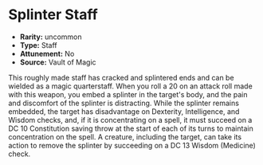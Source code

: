 
# Splinter Staff

* **Rarity:** uncommon
* **Type:** Staff
* **Attunement:** No
* **Source:** Vault of Magic


This roughly made staff has cracked and splintered ends and can be wielded as a magic quarterstaff. When you roll a 20 on an attack roll made with this weapon, you embed a splinter in the target's body, and the pain and discomfort of the splinter is distracting. While the splinter remains embedded, the target has disadvantage on Dexterity, Intelligence, and Wisdom checks, and, if it is concentrating on a spell, it must succeed on a DC 10 Constitution saving throw at the start of each of its turns to maintain concentration on the spell. A creature, including the target, can take its action to remove the splinter by succeeding on a DC 13 Wisdom (Medicine) check.
